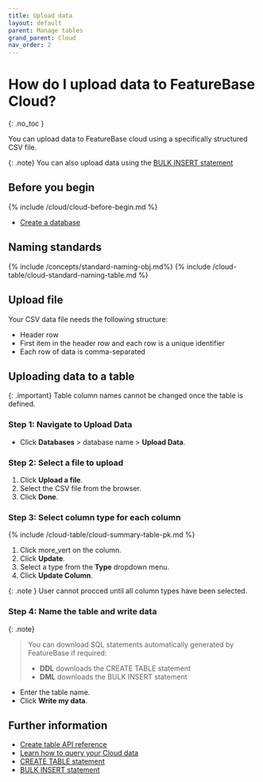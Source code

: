 ```yaml
---
title: Upload data
layout: default
parent: Manage tables
grand_parent: Cloud
nav_order: 2
---
```


# How do I upload data to FeatureBase Cloud?
{: .no_toc }

You can upload data to FeatureBase cloud using a specifically structured CSV file.

{: .note}
You can also upload data using the [BULK INSERT statement](/docs/sql-guide/statements/statement-insert-bulk)

## Before you begin

{% include /cloud/cloud-before-begin.md %}
* [Create a database](/docs/cloud/cloud-databases/cloud-db-create-custom)

## Naming standards

{% include /concepts/standard-naming-obj.md%}
{% include /cloud-table/cloud-standard-naming-table.md %}

## Upload file

Your CSV data file needs the following structure:

* Header row
* First item in the header row and each row is a unique identifier
* Each row of data is comma-separated

## Uploading data to a table

{: .important}
Table column names cannot be changed once the table is defined.

### Step 1: Navigate to Upload Data

* Click **Databases** > database name > **Upload Data**.

### Step 2: Select a file to upload

1. Click **Upload a file**.
2. Select the CSV file from the browser.
3. Click **Done**.

### Step 3: Select column type for each column

{% include /cloud-table/cloud-summary-table-pk.md %}

1. Click <span class="material-icons md-18">more_vert</span> on the column.
2. Click **Update**.
3. Select a type from the **Type** dropdown menu.
4. Click **Update Column**.

{: .note }
User cannot procced until all column types have been selected.

### Step 4: Name the table and write data

{: .note}
>You can download SQL statements automatically generated by FeatureBase if required:
>* **DDL** downloads the CREATE TABLE statement
>* **DML** downloads the BULK INSERT statement

* Enter the table name.
* Click **Write my data**.

## Further information

- [Create table API reference](https://api-docs-featurebase-cloud.redoc.ly/latest#operation/createTable)
- [Learn how to query your Cloud data](/docs/cloud/cloud-query/cloud-query-data)
- [CREATE TABLE statement](/docs/sql-guide/statements/statement-table-create)
- [BULK INSERT statement](/docs/sql-guide/statements/statement-insert-bulk)
